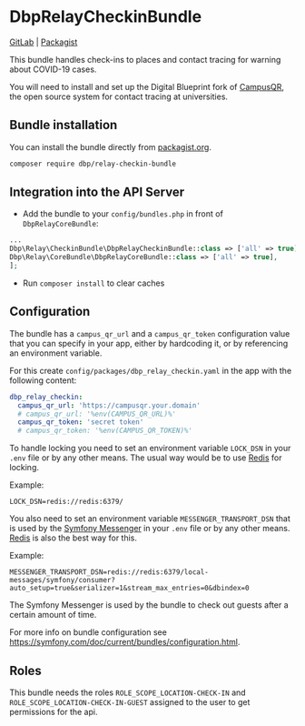 # DbpRelayCheckinBundle

[GitLab](https://gitlab.tugraz.at/dbp/check-in/dbp-relay-checkin-bundle) | [Packagist](https://packagist.org/packages/dbp/relay-checkin-bundle)

This bundle handles check-ins to places and contact tracing for warning about COVID-19 cases.

You will need to install and set up the Digital Blueprint fork of [CampusQR](https://gitlab.tugraz.at/dbp/check-in/campus-qr),
the open source system for contact tracing at universities.

## Bundle installation

You can install the bundle directly from [packagist.org](https://packagist.org/packages/dbp/relay-checkin-bundle).

```bash
composer require dbp/relay-checkin-bundle
```

## Integration into the API Server

* Add the bundle to your `config/bundles.php` in front of `DbpRelayCoreBundle`:

```php
...
Dbp\Relay\CheckinBundle\DbpRelayCheckinBundle::class => ['all' => true],
Dbp\Relay\CoreBundle\DbpRelayCoreBundle::class => ['all' => true],
];
```

* Run `composer install` to clear caches

## Configuration

The bundle has a `campus_qr_url` and a `campus_qr_token` configuration value that you can specify in your
app, either by hardcoding it, or by referencing an environment variable.

For this create `config/packages/dbp_relay_checkin.yaml` in the app with the following content:

```yaml
dbp_relay_checkin:
  campus_qr_url: 'https://campusqr.your.domain'
  # campus_qr_url: '%env(CAMPUS_QR_URL)%'
  campus_qr_token: 'secret token'
  # campus_qr_token: '%env(CAMPUS_QR_TOKEN)%'
```

To handle locking you need to set an environment variable `LOCK_DSN` in your `.env` file or by any other means.
The usual way would be to use [Redis](https://redis.io/) for locking.

Example:

```dotenv
LOCK_DSN=redis://redis:6379/
```

You also need to set an environment variable `MESSENGER_TRANSPORT_DSN` that is used by the
[Symfony Messenger](https://symfony.com/doc/current/components/messenger.html) in your `.env` file or by any other means.
[Redis](https://redis.io/) is also the best way for this.

Example:

```dotenv
MESSENGER_TRANSPORT_DSN=redis://redis:6379/local-messages/symfony/consumer?auto_setup=true&serializer=1&stream_max_entries=0&dbindex=0
```

The Symfony Messenger is used by the bundle to check out guests after a certain amount of time.

For more info on bundle configuration see <https://symfony.com/doc/current/bundles/configuration.html>.

## Roles

This bundle needs the roles `ROLE_SCOPE_LOCATION-CHECK-IN` and `ROLE_SCOPE_LOCATION-CHECK-IN-GUEST` assigned to the user
to get permissions for the api.

